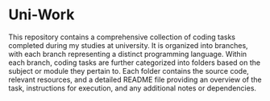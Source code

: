 # Uni-Work

This repository contains a comprehensive collection of coding tasks completed during my studies at university. It is organized into branches, with each branch representing a distinct programming language. Within
each branch, coding tasks are further categorized into folders based on the subject or module they pertain to. Each folder contains the source code, relevant resources, and a detailed README file providing an
overview of the task, instructions for execution, and any additional notes or dependencies.